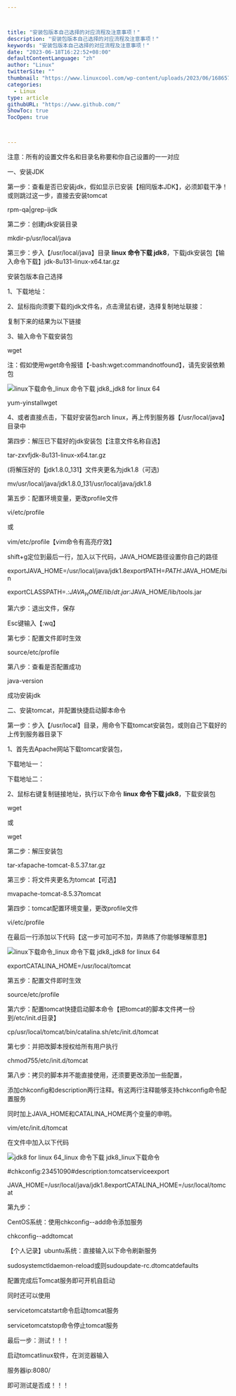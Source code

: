 ```yaml
---



title: "安装包版本自己选择的对应流程及注意事项！"
description: "安装包版本自己选择的对应流程及注意事项！"
keywords: "安装包版本自己选择的对应流程及注意事项！"
date: "2023-06-18T16:22:52+08:00"
defaultContentLanguage: "zh"
author: "Linux"
twitterSite: ""
thumbnail: "https://www.linuxcool.com/wp-content/uploads/2023/06/1686571572483_0.jpg"
categories:
  - Linux
type: article
githubURL: "https://www.github.com/"
ShowToc: true
TocOpen: true



---
```


注意：所有的设置文件名和目录名称要和你自己设置的一一对应

一、安装JDK

第一步：查看是否已安装jdk，假如显示已安装【相同版本JDK】，必须卸载干净！或则跳过这一步，直接去安装tomcat

rpm-qa|grep-ijdk

第二步：创建jdk安装目录

mkdir-p/usr/local/java

第三步：步入【/usr/local/java】目录 **linux 命令下载 jdk8**，下载jdk安装包【输入命令下载】jdk-8u131-linux-x64.tar.gz

安装包版本自己选择

1、下载地址：

2、鼠标指向须要下载的jdk文件名，点击滑鼠右键，选择复制地址联接：

复制下来的结果为以下链接

3、输入命令下载安装包

wget

注：假如使用wget命令报错【-bash:wget:commandnotfound】，请先安装依赖包

![linux下载命令_linux 命令下载 jdk8_jdk8 for linux 64](https://www.linuxcool.com/wp-content/uploads/2023/06/1686571572483_0.jpg)

yum-yinstallwget

4、或者直接点击，下载好安装包arch linux，再上传到服务器【/usr/local/java】目录中

第四步：解压已下载好的jdk安装包【注意文件名称自选】

tar-zxvfjdk-8u131-linux-x64.tar.gz

(将解压好的【jdk1.8.0_131】文件夹更名为jdk1.8（可选) 

mv/usr/local/java/jdk1.8.0_131/usr/local/java/jdk1.8

第五步：配置环境变量，更改profile文件

vi/etc/profile

或

vim/etc/profile【vim命令有高亮疗效】

shift+g定位到最后一行，加入以下代码，JAVA_HOME路径设置你自己的路径

exportJAVA_HOME=/usr/local/java/jdk1.8exportPATH=$PATH:$JAVA_HOME/bin

exportCLASSPATH=.:$JAVA_HOME/lib/dt.jar:$JAVA_HOME/lib/tools.jar

第六步：退出文件，保存

Esc键输入【:wq】

第七步：配置文件即时生效

source/etc/profile

第八步：查看是否配置成功

java-version

成功安装jdk

二、安装tomcat，并配置快捷启动脚本命令

第一步：步入【/usr/local】目录，用命令下载tomcat安装包，或则自己下载好的上传到服务器目录下

1、首先去Apache网站下载tomcat安装包，

下载地址一：

下载地址二：

2、鼠标右键复制链接地址，执行以下命令 **linux 命令下载 jdk8**，下载安装包

wget

或

wget

第二步：解压安装包

tar-xfapache-tomcat-8.5.37.tar.gz

第三步：将文件夹更名为tomcat【可选】

mvapache-tomcat-8.5.37tomcat

第四步：tomcat配置环境变量，更改profile文件

vi/etc/profile

在最后一行添加以下代码【这一步可加可不加，弄熟练了你能够理解意思】

![linux下载命令_linux 命令下载 jdk8_jdk8 for linux 64](https://www.linuxcool.com/wp-content/uploads/2023/06/1686571572483_2.png)

exportCATALINA_HOME=/usr/local/tomcat

第五步：配置文件即时生效

source/etc/profile

第六步：配置tomcat快捷启动脚本命令【把tomcat的脚本文件拷一份到/etc/init.d目录】

cp/usr/local/tomcat/bin/catalina.sh/etc/init.d/tomcat

第七步：并把改脚本授权给所有用户执行

chmod755/etc/init.d/tomcat

第八步：拷贝的脚本并不能直接使用，还须要更改添加一些配置，

添加chkconfig和description两行注释。有这两行注释能够支持chkconfig命令配置服务

同时加上JAVA_HOME和CATALINA_HOME两个变量的申明。

vim/etc/init.d/tomcat

在文件中加入以下代码

![jdk8 for linux 64_linux 命令下载 jdk8_linux下载命令](https://www.linuxcool.com/wp-content/uploads/2023/06/1686571572483_3.png)

#chkconfig:23451090#description:tomcatserviceexport

JAVA_HOME=/usr/local/java/jdk1.8exportCATALINA_HOME=/usr/local/tomcat

第九步：

CentOS系统：使用chkconfig--add命令添加服务

chkconfig--addtomcat

【个人记录】ubuntu系统：直接输入以下命令刷新服务

sudosystemctldaemon-reload或则sudoupdate-rc.dtomcatdefaults

配置完成后Tomcat服务即可开机自启动

同时还可以使用

servicetomcatstart命令启动tomcat服务

servicetomcatstop命令停止tomcat服务

最后一步：测试！！！

启动tomcatlinux软件，在浏览器输入

服务器ip:8080/

即可测试是否成！！！